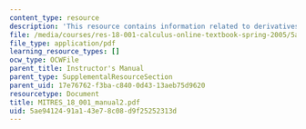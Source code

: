 ```yaml
---
content_type: resource
description: 'This resource contains information related to derivatives. '
file: /media/courses/res-18-001-calculus-online-textbook-spring-2005/5ae9412491a143e78c08d9f25252313d_MITRES_18_001_manual2.pdf
file_type: application/pdf
learning_resource_types: []
ocw_type: OCWFile
parent_title: Instructor's Manual
parent_type: SupplementalResourceSection
parent_uid: 17e76762-f3ba-c840-0d43-13aeb75d9620
resourcetype: Document
title: MITRES_18_001_manual2.pdf
uid: 5ae94124-91a1-43e7-8c08-d9f25252313d
---
```

